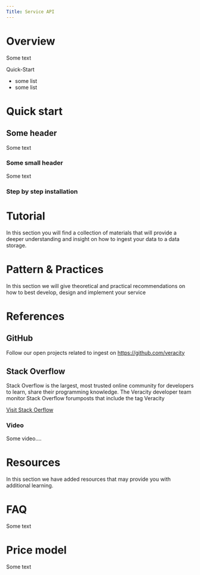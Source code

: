 ```yaml
---
Title: Service API
---
```


# Overview 
Some text

Quick-Start 

- some list
- some list


# Quick start 
## Some header
Some text


### Some small header
Some text

### Step by step installation

 
 
# Tutorial 
In this section you will find a collection of materials that will provide a deeper understanding and insight on how to ingest your data to a data storage.  
 
# Pattern & Practices 
In this section we will give theoretical and practical recommendations on how to best develop, design and implement your service 
 
# References 

## GitHub  
Follow our open projects related to ingest on https://github.com/veracity

## Stack Overflow
Stack Overflow is the largest, most trusted online community for developers to learn, share​ ​their programming ​knowledge. The Veracity developer team monitor Stack Overflow forumposts that include the tag Veracity
 
[Visit Stack Oerflow](https://stackoverflow.com/questions/tagged/veracity?mode=all)

### Video 
Some video....
 
# Resources  
In this section we have added resources that may provide you with additional learning.  


 
# FAQ 
Some text 
 
# Price model 
Some text
 
 

